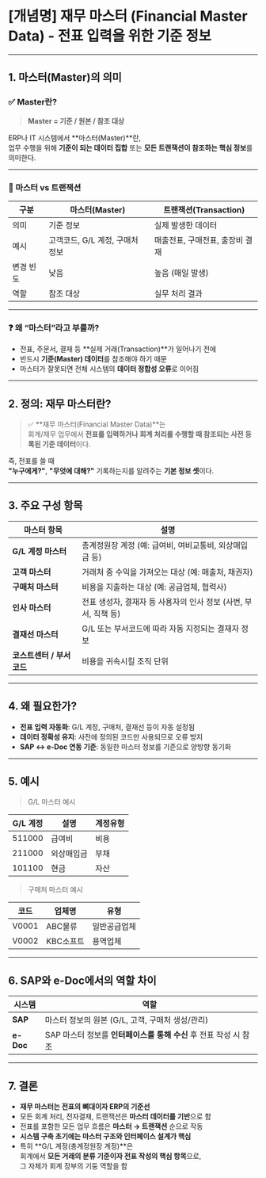 # [개념명] 재무 마스터 (Financial Master Data) - 전표 입력을 위한 기준 정보

---

## 1. 마스터(Master)의 의미

### ✅ Master란?

> **Master = 기준 / 원본 / 참조 대상**

ERP나 IT 시스템에서 **마스터(Master)**란,  
업무 수행을 위해 **기준이 되는 데이터 집합** 또는 **모든 트랜잭션이 참조하는 핵심 정보**를 의미한다.

---

### 🔁 마스터 vs 트랜잭션

| 구분 | 마스터(Master) | 트랜잭션(Transaction) |
|------|----------------|------------------------|
| 의미 | 기준 정보 | 실제 발생한 데이터 |
| 예시 | 고객코드, G/L 계정, 구매처 정보 | 매출전표, 구매전표, 출장비 결재 |
| 변경 빈도 | 낮음 | 높음 (매일 발생) |
| 역할 | 참조 대상 | 실무 처리 결과 |

---

### ❓ 왜 “마스터”라고 부를까?

- 전표, 주문서, 결재 등 **실제 거래(Transaction)**가 일어나기 전에
- 반드시 **기준(Master) 데이터**를 참조해야 하기 때문
- 마스터가 잘못되면 전체 시스템의 **데이터 정합성 오류**로 이어짐

---

## 2. 정의: 재무 마스터란?

> ✅ **재무 마스터(Financial Master Data)**는  
회계/재무 업무에서 **전표를 입력하거나 회계 처리를 수행할 때 참조되는 사전 등록된 기준 데이터**이다.

즉, 전표를 쓸 때  
**"누구에게?"**, **"무엇에 대해?"** 기록하는지를 알려주는 **기본 정보 셋**이다.

---

## 3. 주요 구성 항목

| 마스터 항목 | 설명 |
|-------------|------|
| **G/L 계정 마스터** | 총계정원장 계정 (예: 급여비, 여비교통비, 외상매입금 등) |
| **고객 마스터** | 거래처 중 수익을 가져오는 대상 (예: 매출처, 채권자) |
| **구매처 마스터** | 비용을 지출하는 대상 (예: 공급업체, 협력사) |
| **인사 마스터** | 전표 생성자, 결재자 등 사용자의 인사 정보 (사번, 부서, 직책 등) |
| **결재선 마스터** | G/L 또는 부서코드에 따라 자동 지정되는 결재자 정보 |
| **코스트센터 / 부서코드** | 비용을 귀속시킬 조직 단위 |

---

## 4. 왜 필요한가?

- **전표 입력 자동화**: G/L 계정, 구매처, 결재선 등이 자동 설정됨
- **데이터 정확성 유지**: 사전에 정의된 코드만 사용되므로 오류 방지
- **SAP ↔ e-Doc 연동 기준**: 동일한 마스터 정보를 기준으로 양방향 동기화

---

## 5. 예시

> G/L 마스터 예시

| G/L 계정 | 설명 | 계정유형 |
|----------|------|----------|
| 511000 | 급여비 | 비용 |
| 211000 | 외상매입금 | 부채 |
| 101100 | 현금 | 자산 |

> 구매처 마스터 예시

| 코드 | 업체명 | 유형 |
|------|--------|------|
| V0001 | ABC물류 | 일반공급업체 |
| V0002 | KBC소프트 | 용역업체 |

---

## 6. SAP와 e-Doc에서의 역할 차이

| 시스템 | 역할 |
|--------|------|
| **SAP** | 마스터 정보의 원본 (G/L, 고객, 구매처 생성/관리) |
| **e-Doc** | SAP 마스터 정보를 **인터페이스를 통해 수신** 후 전표 작성 시 참조 |

---

## 7. 결론

- **재무 마스터는 전표의 뼈대이자 ERP의 기준선**
- 모든 회계 처리, 전자결재, 트랜잭션은 **마스터 데이터를 기반**으로 함
- 전표를 포함한 모든 업무 흐름은 **마스터 → 트랜잭션** 순으로 작동
- **시스템 구축 초기에는 마스터 구조와 인터페이스 설계가 핵심**
- 특히 **G/L 계정(총계정원장 계정)**은  
  회계에서 **모든 거래의 분류 기준이자 전표 작성의 핵심 항목**으로,  
  그 자체가 회계 장부의 기둥 역할을 함

